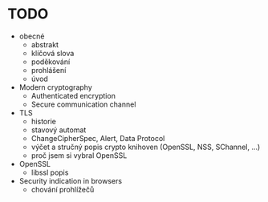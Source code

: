 # TODO

* obecné
    * abstrakt
    * klíčová slova
    * poděkování
    * prohlášení
    * úvod
* Modern cryptography
    * Authenticated encryption
    * Secure communication channel
* TLS
    * historie
    * stavový automat
    * ChangeCipherSpec, Alert, Data Protocol
    * výčet a stručný popis crypto knihoven (OpenSSL, NSS, SChannel, ...)
    * proč jsem si vybral OpenSSL
* OpenSSL
    * libssl popis
* Security indication in browsers
    * chování prohlížečů
